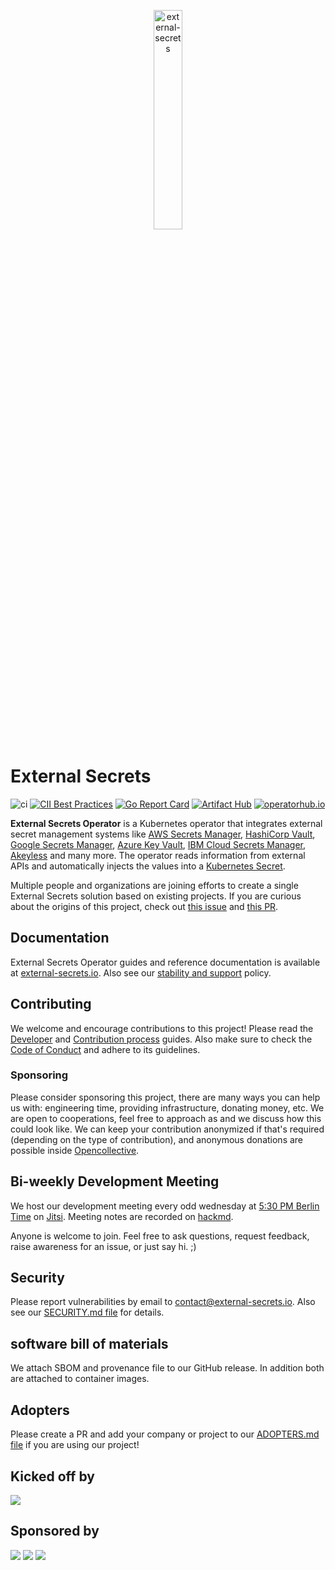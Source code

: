 <p align="center">
    <img src="assets/eso-logo-large.png" width="30%" align="center" alt="external-secrets">
</p>

# External Secrets

![ci](https://github.com/external-secrets/external-secrets/actions/workflows/ci.yml/badge.svg?branch=main)
[![CII Best Practices](https://bestpractices.coreinfrastructure.org/projects/5327/badge)](https://bestpractices.coreinfrastructure.org/projects/5947)
[![Go Report Card](https://goreportcard.com/badge/github.com/external-secrets/external-secrets)](https://goreportcard.com/report/github.com/external-secrets/external-secrets)
<a href="https://artifacthub.io/packages/helm/external-secrets-operator/external-secrets"><img alt="Artifact Hub" src="https://img.shields.io/endpoint?url=https://artifacthub.io/badge/repository/external-secrets" /></a>
<a href="https://operatorhub.io/operator/external-secrets-operator"><img alt="operatorhub.io" src="https://img.shields.io/badge/operatorhub.io-external--secrets-brightgreen" /></a>

**External Secrets Operator** is a Kubernetes operator that integrates external
secret management systems like [AWS Secrets
Manager](https://aws.amazon.com/secrets-manager/), [HashiCorp
Vault](https://www.vaultproject.io/), [Google Secrets
Manager](https://cloud.google.com/secret-manager), [Azure Key
Vault](https://azure.microsoft.com/en-us/services/key-vault/), [IBM Cloud Secrets Manager](https://www.ibm.com/cloud/secrets-manager), [Akeyless](https://akeyless.io) and many more. The
operator reads information from external APIs and automatically injects the
values into a [Kubernetes
Secret](https://kubernetes.io/docs/concepts/configuration/secret/).

Multiple people and organizations are joining efforts to create a single External Secrets solution based on existing projects. If you are curious about the origins of this project, check out [this issue](https://github.com/external-secrets/kubernetes-external-secrets/issues/47) and [this PR](https://github.com/external-secrets/kubernetes-external-secrets/pull/477).

## Documentation

External Secrets Operator guides and reference documentation is available at [external-secrets.io](https://external-secrets.io). Also see our [stability and support](https://external-secrets.io/main/stability-support/) policy.

## Contributing

We welcome and encourage contributions to this project! Please read the [Developer](https://www.external-secrets.io/main/contributing/devguide/) and [Contribution process](https://www.external-secrets.io/main/contributing/process/) guides. Also make sure to check the [Code of Conduct](https://www.external-secrets.io/main/contributing/coc/) and adhere to its guidelines.

### Sponsoring

Please consider sponsoring this project, there are many ways you can help us with: engineering time, providing infrastructure, donating money, etc. We are open to cooperations, feel free to approach as and we discuss how this could look like. We can keep your contribution anonymized if that's required (depending on the type of contribution), and anonymous donations are possible inside [Opencollective](https://opencollective.com/external-secrets-org).

## Bi-weekly Development Meeting

We host our development meeting every odd wednesday at [5:30 PM Berlin Time](https://dateful.com/time-zone-converter?t=17:30&tz=Europe/Berlin) on [Jitsi](https://meet.jit.si/eso-community-meeting). Meeting notes are recorded on [hackmd](https://hackmd.io/GSGEpTVdRZCP6LDxV3FHJA).

Anyone is welcome to join. Feel free to ask questions, request feedback, raise awareness for an issue, or just say hi. ;)

## Security

Please report vulnerabilities by email to contact@external-secrets.io. Also see our [SECURITY.md file](SECURITY.md) for details.

## software bill of materials
We attach SBOM and provenance file to our GitHub release. In addition both are attached to container images.

## Adopters

Please create a PR and add your company or project to our [ADOPTERS.md file](ADOPTERS.md) if you are using our project!

## Kicked off by

![](assets/Godaddylogo_2020.png)

## Sponsored by

![](assets/CS_logo_1.png)
![](assets/form3_logo.png)
![](assets/pento_logo.png)
